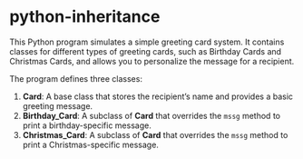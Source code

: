 # python-inheritance
This Python program simulates a simple greeting card system. It contains classes for different types of greeting cards, such as Birthday Cards and Christmas Cards, and allows you to personalize the message for a recipient.

The program defines three classes:

1. **Card**: A base class that stores the recipient’s name and provides a basic greeting message.
2. **Birthday_Card**: A subclass of **Card** that overrides the `mssg` method to print a birthday-specific message.
3. **Christmas_Card**: A subclass of **Card** that overrides the `mssg` method to print a Christmas-specific message.
